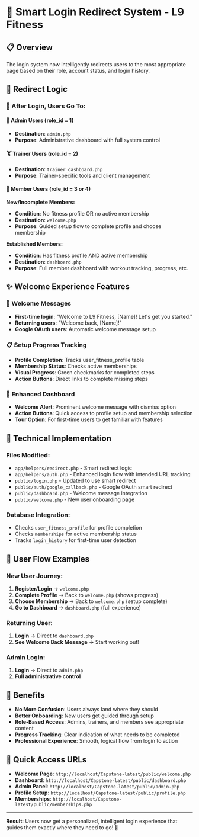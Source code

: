 # 🚀 Smart Login Redirect System - L9 Fitness

## 📋 Overview
The login system now intelligently redirects users to the most appropriate page based on their role, account status, and login history.

## 🎯 Redirect Logic

### **🔐 After Login, Users Go To:**

#### **👑 Admin Users (role_id = 1)**
- **Destination**: `admin.php`
- **Purpose**: Administrative dashboard with full system control

#### **🏋️ Trainer Users (role_id = 2)**
- **Destination**: `trainer_dashboard.php`  
- **Purpose**: Trainer-specific tools and client management

#### **💪 Member Users (role_id = 3 or 4)**

**New/Incomplete Members:**
- **Condition**: No fitness profile OR no active membership
- **Destination**: `welcome.php`
- **Purpose**: Guided setup flow to complete profile and choose membership

**Established Members:**
- **Condition**: Has fitness profile AND active membership
- **Destination**: `dashboard.php`
- **Purpose**: Full member dashboard with workout tracking, progress, etc.

## ✨ Welcome Experience Features

### **🎉 Welcome Messages**
- **First-time login**: "Welcome to L9 Fitness, [Name]! Let's get you started."
- **Returning users**: "Welcome back, [Name]!"
- **Google OAuth users**: Automatic welcome message setup

### **📋 Setup Progress Tracking**
- **Profile Completion**: Tracks user_fitness_profile table
- **Membership Status**: Checks active memberships
- **Visual Progress**: Green checkmarks for completed steps
- **Action Buttons**: Direct links to complete missing steps

### **🎨 Enhanced Dashboard**
- **Welcome Alert**: Prominent welcome message with dismiss option
- **Action Buttons**: Quick access to profile setup and membership selection
- **Tour Option**: For first-time users to get familiar with features

## 🔧 Technical Implementation

### **Files Modified:**
- `app/helpers/redirect.php` - Smart redirect logic
- `app/helpers/auth.php` - Enhanced login flow with intended URL tracking
- `public/login.php` - Updated to use smart redirect
- `public/auth/google_callback.php` - Google OAuth smart redirect
- `public/dashboard.php` - Welcome message integration
- `public/welcome.php` - New user onboarding page

### **Database Integration:**
- Checks `user_fitness_profile` for profile completion
- Checks `memberships` for active membership status
- Tracks `login_history` for first-time user detection

## 📱 User Flow Examples

### **New User Journey:**
1. **Register/Login** → `welcome.php`
2. **Complete Profile** → Back to `welcome.php` (shows progress)
3. **Choose Membership** → Back to `welcome.php` (setup complete)
4. **Go to Dashboard** → `dashboard.php` (full experience)

### **Returning User:**
1. **Login** → Direct to `dashboard.php`
2. **See Welcome Back Message** → Start working out!

### **Admin Login:**
1. **Login** → Direct to `admin.php`
2. **Full administrative control**

## 🎉 Benefits

- **No More Confusion**: Users always land where they should
- **Better Onboarding**: New users get guided through setup
- **Role-Based Access**: Admins, trainers, and members see appropriate content  
- **Progress Tracking**: Clear indication of what needs to be completed
- **Professional Experience**: Smooth, logical flow from login to action

## 🔗 Quick Access URLs

- **Welcome Page**: `http://localhost/Capstone-latest/public/welcome.php`
- **Dashboard**: `http://localhost/Capstone-latest/public/dashboard.php`
- **Admin Panel**: `http://localhost/Capstone-latest/public/admin.php`
- **Profile Setup**: `http://localhost/Capstone-latest/public/profile.php`
- **Memberships**: `http://localhost/Capstone-latest/public/memberships.php`

---

**Result**: Users now get a personalized, intelligent login experience that guides them exactly where they need to go! 🎯